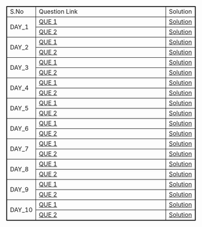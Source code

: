 <html>
<table class="center">
<style>
      table,tr,th,td {
         border:1px solid black;
      }
   </style>
    <tr>
        <td id="left">S.No</td>
        <td id="center">Question Link</td>
        <td id="right">Solution</td>
    </tr>
    <tr>
        <td rowspan="2",style="white-space: nowrap, width:30%">DAY_1</td>
        <td style="width:90%"><a href="url">QUE 1</a></td>
        <td style="white-space: nowrap"><a href="url">Solution</a></td>
    </tr>
    <tr>
        <td style="width:90%"><a href="url">QUE 2</a></td>
        <td style="white-space: nowrap"><a href="url">Solution</a></td>
    </tr>
    <tr>
        <td rowspan="2",style="white-space: nowrap, width:20%">DAY_2</td>
        <td style="width:90%"><a href="url">QUE 1</a></td>
        <td style="white-space: nowrap"><a href="url">Solution</a></td>
    </tr>
    <tr>
        <td style="width:90%"><a href="url">QUE 2</a></td>
        <td style="white-space: nowrap"><a href="url">Solution</a></td>
    </tr>
    <tr>
        <td rowspan="2",style="white-space: nowrap, width:20%">DAY_3</td>
        <td style="width:90%"><a href="url">QUE 1</a></td>
        <td style="white-space: nowrap"><a href="url">Solution</a></td>
    </tr>
    <tr>
        <td style="width:90%"><a href="url">QUE 2</a></td>
        <td style="white-space: nowrap"><a href="url">Solution</a></td>
    </tr>
    <tr>
        <td rowspan="2",style="white-space: nowrap, width:20%">DAY_4</td>
        <td style="width:90%"><a href="url">QUE 1</a></td>
        <td style="white-space: nowrap"><a href="url">Solution</a></td>
    </tr>
    <tr>
        <td style="width:90%"><a href="url">QUE 2</a></td>
        <td style="white-space: nowrap"><a href="url">Solution</a></td>
    </tr>
    <tr>
        <td rowspan="2",style="white-space: nowrap, width:20%">DAY_5</td>
        <td style="width:90%"><a href="url">QUE 1</a></td>
        <td style="white-space: nowrap"><a href="url">Solution</a></td>
    </tr>
    <tr>
        <td style="width:90%"><a href="url">QUE 2</a></td>
        <td style="white-space: nowrap"><a href="url">Solution</a></td>
    </tr>
    <tr>
        <td rowspan="2",style="white-space: nowrap, width:20%">DAY_6</td>
        <td style="width:90%"><a href="url">QUE 1</a></td>
        <td style="white-space: nowrap"><a href="url">Solution</a></td>
    </tr>
    <tr>
        <td style="width:90%"><a href="url">QUE 2</a></td>
        <td style="white-space: nowrap"><a href="url">Solution</a></td>
    </tr>
    <tr>
        <td rowspan="2",style="white-space: nowrap, width:20%">DAY_7</td>
        <td style="width:90%"><a href="url">QUE 1</a></td>
        <td style="white-space: nowrap"><a href="url">Solution</a></td>
    </tr>
    <tr>
        <td style="width:90%"><a href="url">QUE 2</a></td>
        <td style="white-space: nowrap"><a href="url">Solution</a></td>
    </tr>
    <tr>
        <td rowspan="2",style="white-space: nowrap, width:20%">DAY_8</td>
        <td style="width:90%"><a href="url">QUE 1</a></td>
        <td style="white-space: nowrap"><a href="url">Solution</a></td>
    </tr>
    <tr>
        <td style="width:90%"><a href="url">QUE 2</a></td>
        <td style="white-space: nowrap"><a href="url">Solution</a></td>
    </tr>
    <tr>
        <td rowspan="2",style="white-space: nowrap, width:20%">DAY_9</td>
        <td style="width:90%"><a href="url">QUE 1</a></td>
        <td style="white-space: nowrap"><a href="url">Solution</a></td>
    </tr>
    <tr>
        <td style="width:90%"><a href="url">QUE 2</a></td>
        <td style="white-space: nowrap"><a href="url">Solution</a></td>
    </tr>
    <tr>
        <td rowspan="2",style="white-space: nowrap, width:20%">DAY_10</td>
        <td style="width:90%"><a href="url">QUE 1</a></td>
        <td style="white-space: nowrap"><a href="url">Solution</a></td>
    </tr>
    <tr>
        <td style="width:90%"><a href="url">QUE 2</a></td>
        <td style="white-space: nowrap"><a href="url">Solution</a></td>
    </tr>

</table>
</html>
